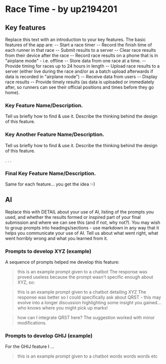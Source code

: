 # Race Time - by up2194201
## Key features
Replace this text with an introduction to your key features.
The basic features of the app are:
-- Start a race timer
-- Record the finish time of each runner in that race
-- Submit results to a server
-- Clear race results from their device after the race
-- Record race results on a phone that is in "airplane mode" - i.e. offline
-- Store data from one race at a time.
-- Provide timing for races up to 24 hours in length
-- Upload race results to a server (either live during the race and/or as a batch upload afterwards if data is recorded in "airplane mode")
-- Receive data from users
-- Display race results
-- Provide timely results (as data is uploaded or immediately after, so runners can see their official positions and times before they go home).



### Key Feature Name/Description.
Tell us briefly how to find & use it.
Describe the thinking behind the design of this feature.  


### Key Another Feature Name/Description.
Tell us briefly how to find & use it.
Describe the thinking behind the design of this feature.  

.
.
.
### Final Key Feature Name/Description.
Same for each feature… you get the idea :-)


## AI
Replace this with DETAIL about your use of AI, listing of the prompts you used, and whether the results formed or inspired part of your final submission and where we can see this (and if not, why not?). You may wish to group prompts into headings/sections - use markdown in any way that it helps you communicate your use of AI.  Tell us about what went right,  what went horribly wrong and what you learned from it.

### Prompts to develop XYZ (example)
A sequence of prompts helped me develop this feature:

>  this is an example prompt given to a chatbot
The response was proved useless because the prompt wasn't specific enough about XYZ, so:

>  this is an example prompt given to a chatbot detailing XYZ
The response was better so I could specifically ask about QRST - this may evolve into a longer discussion highlighting some insight you gained… who knows where you might pick up marks!

>  how can I integrate QRST here?
The suggestion worked with minor modifications.

### Prompts to develop GHIJ (example)
For the GHIJ feature I ...

>  this is an example prompt given to a chatbot
words words words etc
